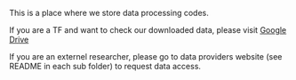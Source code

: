 This is a place where we store data processing codes. 

If you are a TF and want to check our downloaded data, please visit [Google Drive](https://drive.google.com/drive/folders/1EFIx1O1hY0Px6PYxBMm9QMjA7H0fr18y?usp=sharing)

If you are an externel researcher, please go to data providers website (see README in each sub folder) to request data access.